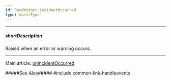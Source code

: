 ```yaml
---
id: BaseWidget.incidentOccurred
type: eventType
---
```

---
##### shortDescription
Raised when an error or warning occurs.

---
Main article: [onIncidentOccurred](/api-reference/10%20UI%20Components/BaseWidget/1%20Configuration/onIncidentOccurred.md '{basewidgetpath}/Configuration/#onIncidentOccurred')

#####See Also#####
#include common-link-handleevents